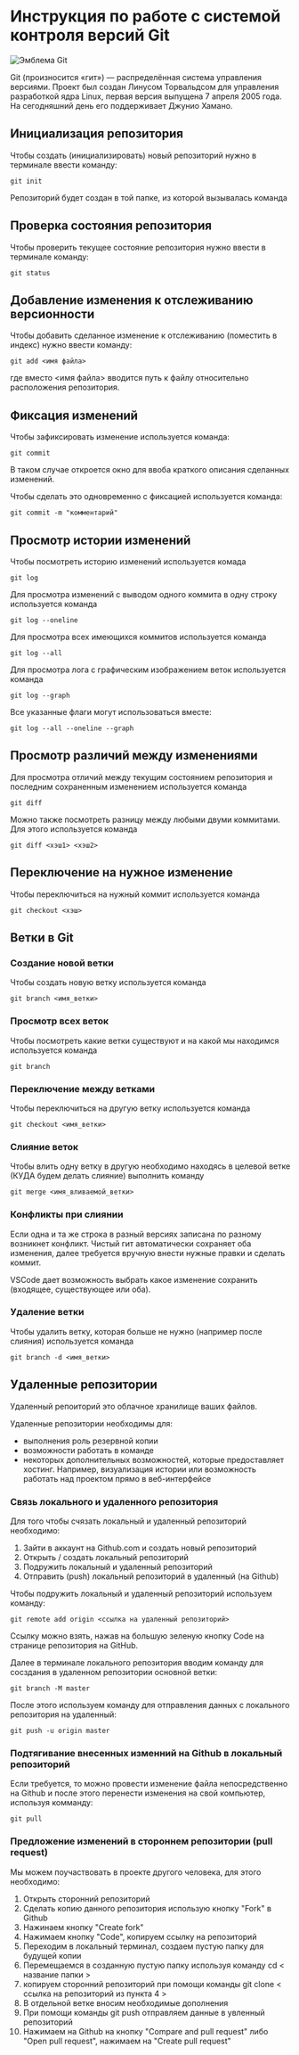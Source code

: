 # **Инструкция по работе с системой контроля версий Git**

![Эмблема Git](git.jpg)

Git (произносится «гит») — распределённая система управления версиями. Проект был создан Линусом Торвальдсом для управления разработкой ядра Linux, первая версия выпущена 7 апреля 2005 года. На сегодняшний день его поддерживает Джунио Хамано.

## Инициализация репозитория

Чтобы создать (инициализировать) новый репозиторий нужно в терминале ввести команду:

    git init

Репозиторий будет создан в той папке, из которой вызывалась команда

## Проверка состояния репозитория

Чтобы проверить текущее состояние репозитория нужно ввести в терминале команду:

    git status

## Добавление изменения к отслеживанию версионности

Чтобы добавить сделанное изменение к отслеживанию (поместить в индекс) нужно ввести команду:

    git add <имя файла>

где вместо <имя файла> вводится путь к файлу относительно расположения репозитория.

## Фиксация изменений

Чтобы зафиксировать изменение используется команда:

    git commit

В таком случае откроется окно для ввоба краткого описания сделанных изменений.

Чтобы сделать это одновременно с фиксацией используется команда:

    git commit -m "комментарий"

## Просмотр истории изменений

Чтобы посмотреть историю изменений используется комада

    git log

Для просмотра изменений с выводом одного коммита в одну строку используется команда

    git log --oneline

Для просмотра всех имеющихся коммитов используется команда

    git log --all

Для просмотра лога с графическим изображением веток используется команда

    git log --graph

Все указанные флаги могут использоваться вместе:

    git log --all --oneline --graph

## Просмотр различий между изменениями

Для просмотра отличий между текущим состоянием репозитория и последним сохраненным изменением используется команда

    git diff

Можно также посмотреть разницу между любыми двуми коммитами. Для этого используется команда

    git diff <хэш1> <хэш2>

## Переключение на нужное изменение

Чтобы переключиться на нужный коммит используется команда

    git checkout <хэш>

## Ветки в Git

### Создание новой ветки

Чтобы создать новую ветку используется команда

    git branch <имя_ветки>

### Просмотр всех веток

Чтобы посмотреть какие ветки существуют и на какой мы находимся используется команда

    git branch

### Переключение между ветками

Чтобы переключиться на другую ветку используется команда

    git checkout <имя_ветки>

### Слияние веток

Чтобы влить одну ветку в другую необходимо находясь в целевой ветке (КУДА будем делать слияние) выполнить команду

    git merge <имя_вливаемой_ветки>

### Конфликты при слиянии

Если одна и та же строка в разный версиях записана по разному возникнет конфликт.
Чистый гит автоматически сохраняет оба изменения, далее требуется вручную внести нужные правки и сделать коммит.

VSСode дает возможность выбрать какое изменение сохранить (входящее, существующее или оба).

### Удаление ветки

Чтобы удалить ветку, которая больше не нужно (например после слияния) используется команда

    git branch -d <имя_ветки>

## Удаленные репозитории

Удаленный репоиторий это облачное хранилище ваших файлов.

Удаленные репозитории необходимы для:

* выполнения роль резервной копии
* возможности работать в команде
* некоторых дополнительных возможностей, которые предоставляет хостинг. Например, визуализация истории или возможность работать над проектом прямо в веб-интерфейсе

### Связь локального и удаленного репозитория

Для того чтобы счязать локальный и удаленный репозиторий необходимо:

1. Зайти в аккаунт на Github.com и создать новый репозиторий
2. Открыть / создать локальный репозиторий
3. Подружить локальный и удаленный репозиторий
4. Отправить (push) локальный репозиторий в удаленный (на Github)

Чтобы подружить локальный и удаленный репозиторий используем команду: 
    
    git remote add origin <ссылка на удаленный репозиторий> 

Ссылку можно взять, нажав на большую зеленую кнопку Code на странице репозитория на GitHub.

Далее в терминале локального репозитория вводим команду для сосздания в удаленном репозитории основной ветки:

    git branch -M master

После этого используем команду для отправления данных с локального репозитория на удаленный:

    git push -u origin master

### Подтягивание внесенных изменний на Github в локальный репозиторий

Если требуется, то можно провести изменение файла непосредственно на Github и после этого перенести изменения на свой компьютер, используя комманду: 

    git pull

### Предложение изменений в стороннем репозитории (pull request)

Мы можем поучаствовать в проекте другого человека, для этого необходимо:

1. Открыть сторонний репозиторий
2. Сделать копию данного репозитория использую кнопку "Fork" в Github
3. Нажинаем кнопку "Create fork"
4. Нажимаем кнопку "Code", копируем ссылку на репозиторий
5. Переходим в локальный терминал, создаем пустую папку для будущей копии
6. Перемещаемся в созданную пустую папку используя команду cd < название папки >
7. копируем сторонний репозиторий при помощи команды git clone < ссылка на репозиторий из пункта 4 > 
8. В отдельной ветке вносим необходимые дополнения
9. При помощи команды git push отправляем данные в увленный репозиторий
10. Нажимаем на Github на кнопку "Compare and pull request" либо "Open pull request", нажимаем на "Create pull request"